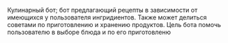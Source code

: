 Кулинарный бот; бот предлагающий рецепты в зависимости от имеющихся у пользователя ингридиентов. Также может делиться советами по приготовлению и хранению продуктов. Цель бота помочь пользователю в выборе блюда и по его приготовленю
